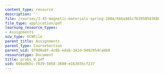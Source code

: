 ```yaml
---
content_type: resource
description: ''
file: /courses/3-45-magnetic-materials-spring-2004/666a965cf63950583680e163035cf237_probs_6.pdf
file_type: application/pdf
learning_resource_types:
- Assignments
ocw_type: OCWFile
parent_title: Assignments
parent_type: CourseSection
parent_uid: 979d0a8f-4c6b-edab-341d-9492954cabb9
resourcetype: Document
title: probs_6.pdf
uid: 666a965c-f639-5058-3680-e163035cf237
---
```

